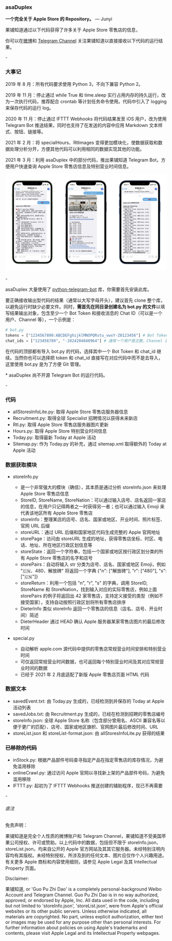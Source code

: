 ### asaDuplex

**一个完全关于 Apple Store 的 Repository。** — Junyi

果铺知道通过以下代码获得了许多关于 Apple Store 零售店的信息，

你可以在[微博](https://weibo.com/arsteller)和 [Telegram Channel](https://t.me/guopuzd) 关注果铺知道以直接接收以下代码的运行结果。

\-

### 大事记

2019 年 8 月：所有代码要求使用 Python 3，不向下兼容 Python 2。

2019 年 11 月：停止通过 while True 和 time.sleep 实行占用内存的持久运行，改为一次执行代码，推荐配合 crontab 等计划任务命令使用。代码中引入了 logging 来保存代码的运行 log。

2020 年 11 月：停止通过 IFTTT Webhooks 将代码结果发至 iOS 用户，改为使用 Telegram Bot 推送结果，同时也支持了在发送的内容中应用 Markdown 文本样式、按钮、链接等。

2021 年 2 月：将 specialHours、Rtlimages 变得更加模块化，使数据获取和数据处理分析分开，方便其他代码可以利用相同的数据实现其他的功能。

2021 年 3 月：利用 asaDuplex 中的部分代码，推出果铺知道 Telegram Bot，方便用户快速查询 Apple Store 零售店信息及特别营业时间信息。

![bot](Retail/bot.jpg)

\-

asaDuplex 大量使用了 [python-telegram-bot](https://github.com/python-telegram-bot/python-telegram-bot) 库，你需要首先安装此库。

要正确接收输出型代码的结果（通常以大写字母开头），建议首先 clone 整个库，以避免运行时缺少必要文件。同时，**需首先在同目录创建名为 bot.py 的文件**以填写结果输出对象，包含至少一个 Bot Token 和接收消息的 Chat ID（可以是一个用户、Channel 等），一个示例是：

```python
# bot.py
tokens = ["1234567890:ABCDEFghijklMNOPQRstu_vwxY-Z0123456"] # Bot Token
chat_ids = ["123456789", "-1024204840964"] # 通常一个用户是正数，Channel 是负数
```

在代码的顶部都有导入 bot.py 的代码，选择其中一个 Bot Token 和 chat_id 继续。当然你也可以选择把 token 和 chat_id 直接写在对应代码中而不是去导入，这里使用 bot.py 是为了方便 Git 管理。

\* asaDuplex 尚不开源 Telegram Bot 的运行代码。

 \-

### 代码

* allStoresInfoLite.py: 取得 Apple Store 零售店服务器信息
* Recruitment.py: 取得全球 Specialist 招聘情况以获得未来新店
* Rtl.py: 取得 Apple Store 零售店服务器图片更新
* Hours.py: 取得 Apple Store 特别营业时间信息
* Today.py: 取得最新 Today at Apple 活动
* Sitemap.py: 作为 Today.py 的补充，通过 sitemap.xml 取得额外的 Today at Apple 活动

### 数据获取模块

* storeInfo.py

  * 是一个非常强大的模块（确信），其本质是通过分析 storeInfo.json 来处理 Apple Store 零售店信息
  * StoreID, StoreName, StoreNation：可以通过输入店号、店名返回一家店的信息，在用户只记得两者之一时获得另一者；也可以通过输入 Emoji 来代表该地区所有 Apple Store 零售店
  * storeInfo：整理某店的店号、店名、国家或地区、开业时间、照片标签、官网 URL 后缀
  * storeURL：通过 URL 后缀和国家地区代码生成完整的 Apple 官网地址
  * storePage：访问由 storeURL 生成的地址，获得零售店坐标、时区、电话、地址、所在地区行政区划信息等
  * storeState：返回一个字符串，包括一个国家或地区按行政区划分类的所有 Apple Store 零售店的名字和店号
  * storePairs：自动将输入 str 分类为店号、店名、国家或地区 Emoji，例如 "🇨🇳、480、解放碑" 将返回一个字典 {"n": ["解放碑"], "r": ["480"], "s": ["🇨🇳"]}
  * storeReturn：利用一个包括 "n", "r", "s" 的字典，调用 StoreID, StoreName 和 StoreNation，找到输入对应的实际零售店，例如上面 storePairs 的例子将返回出 42 家零售店，支持定义接受的类型（例如不接受国家），支持自动按照行政区划将所有零售店排序
  * DieterInfo 类似 storeInfo 返回一个零售店的信息（店名、店号、开业时间）简述
  * DieterHeader 通过 HEAD 确认 Apple 服务器某家零售店图片的最后修改时间
  
* special.py
  * 自动解析 apple.com 源代码中提供的零售店常规营业时间安排和特别营业时间
  * 可仅返回常规营业时间数据，也可返回每个特别营业时间及其对应常规营业时间的数据
  * 已经于 2021 年 2 月底适配了新版 Apple 零售店页面 HTML 代码


### 数据文本

* savedEvent.txt: 由 Today.py 生成的，已经检测到并保存的 Today at Apple 活动列表
* savedJobs.txt: 由 Recruitment.py 生成的，已经在检测到招聘的零售店编号
* storeInfo.json: 全球 Apple Store 名称（包含部分曾用名、ASCII 兼容名等以便于更广的匹配）、店号、国家或地区旗帜、官网图片最后修改时间、URL
* storeList.json 和 storeList-format.json: 由 allStoresInfoLite.py 获得的结果

### ~~已移除的代码~~

* inStock.py: 根据产品部件号码查寻指定产品在指定零售店的库存情况，为避免滥用移除
* onlineCrawl.py: 通过访问 Apple 官网以寻找新上架的产品部件号码，为避免滥用移除
* IFTTT.py: 起初为了 IFTTT Webhooks 推送创建的辅助程序，现已不再需要

\-

###### 底注

免责声明：

果铺知道是完全个人性质的微博账户和 Telegram Channel，果铺知道不受美国苹果公司授权、许可或赞助。以上代码中的数据，包括但不限于 storeInfo.json、storeList.json，均来自公开的 Apple 官方网站及其其它服务器。未经特别注明内容均有其版权。未经特别授权，所涉及到的任何文本、图片应仅作个人兴趣用途。有关更多 Apple 商标和内容使用细则，请参见 Apple Legal 及其 Intellectual Property 页面。

Disclaimer:

果铺知道, or 'Guo Pu Zhi Dao' is a completely personal-background Weibo Account and Telegram Channel. Guo Pu Zhi Dao is in no way authorized, approved, or endorsed by Apple, Inc. All data used in the code, including but not limited to 'storeInfo.json', 'storeList.json', were from Apple's official websites or its other public servers. Unless otherwise indicated, all materials are copyrighted. No part, unless explicit authorization, either text or images may be used for any purpose other than personal interests. For further information about policies on using Apple's trademarks and contents, please visit Apple Legal and its Intellectual Property webpages.